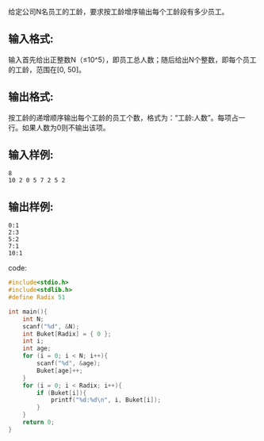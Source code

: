 给定公司N名员工的工龄，要求按工龄增序输出每个工龄段有多少员工。
## 输入格式:
输入首先给出正整数N（≤10^5），即员工总人数；随后给出N个整数，即每个员工的工龄，范围在[0, 50]。

## 输出格式:
按工龄的递增顺序输出每个工龄的员工个数，格式为：“工龄:人数”。每项占一行。如果人数为0则不输出该项。

## 输入样例:
```
8
10 2 0 5 7 2 5 2
```
## 输出样例:
```
0:1
2:3
5:2
7:1
10:1
```

code:
``` c
#include<stdio.h>
#include<stdlib.h>
#define Radix 51

int main(){
	int N;
	scanf("%d", &N);
	int Buket[Radix] = { 0 };
	int i;
	int age;
	for (i = 0; i < N; i++){
		scanf("%d", &age);
		Buket[age]++;
	}
	for (i = 0; i < Radix; i++){
		if (Buket[i]){
			printf("%d:%d\n", i, Buket[i]);
		}
	}
	return 0;
}
```
